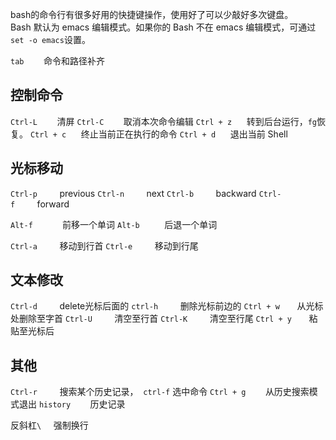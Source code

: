 bash的命令行有很多好用的快捷键操作，使用好了可以少敲好多次键盘。
Bash 默认为 emacs 编辑模式。如果你的 Bash 不在 emacs 编辑模式，可通过`set -o emacs`设置。

`tab`        命令和路径补齐

## 控制命令
`Ctrl-L`        清屏
`Ctrl-C`        取消本次命令编辑
`Ctrl + z`      转到后台运行，`fg`恢复。
`Ctrl + c`      终止当前正在执行的命令
`Ctrl + d`      退出当前 Shell


## 光标移动
`Ctrl-p`         previous
`Ctrl-n`         next
`Ctrl-b`         backward
`Ctrl-f`         forward

`Alt-f`            前移一个单词
`Alt-b`          后退一个单词

`Ctrl-a`         移动到行首
`Ctrl-e`         移动到行尾

## 文本修改
`Ctrl-d`         delete光标后面的
`ctrl-h`         删除光标前边的
`Ctrl + w`       从光标处删除至字首
`Ctrl-U`         清空至行首
`Ctrl-K`         清空至行尾
`Ctrl + y`       粘贴至光标后


## 其他
`Ctrl-r`         搜索某个历史记录，  `ctrl-f` 选中命令
`Ctrl + g`        从历史搜索模式退出
`history`        历史记录

反斜杠`\`     强制换行